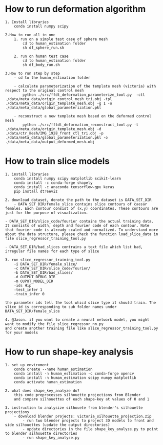 #  How to run deformation algorithm
    1. Install libraries
        conda install numpy scipy

    2.How to run all in one
        1. run on a simple test case of sphere mesh
            cd to human_estimation folder
            sh df_sphere_run.sh

        2. run on human test case
            cd to human_estimation folder
            sh df_body_run.sh

    3.How to run step by step
        - cd to the human_estimation folder

        - calculate parameterization of the template mesh (victoria) with respect to the original control mesh
            python ./src/ffdt_deformation_parameterize_tool.py  -ctl ./data/meta_data/origin_control_mesh_tri.obj -tpl ./data/meta_data/origin_template_mesh.obj -g 1 -o ./data/meta_data/global_parameterization.pkl

        - reconstruct a new template mesh based on the deformed control mesh
            python ./src/fftdt_deformation_reconstruct_tool.py -t ./data/meta_data/origin_template_mesh.obj -d ./data/ctr_mesh/IMG_1928_front_ctl_tri.obj -p ./data/meta_data/global_parameterization.pkl -o ./data/meta_data/output_deformed_mesh.obj

# How to train slice models
    1. install libraries
        conda install numpy scipy matplotlib scikit-learn
        conda install -c conda-forge shapely 
        conda install -c anaconda tensorflow-gpu keras
        pip install dtreeviz
        
    2. download dataset, denote the path to the dataset is DATA_SET_DIR
    	- DATA_SET_DIR/female_slice contains slice contours of caesar females. Each contour consist of (x,y) coordinates. These contours are just for the purpose of visualization. 
	
	- DATA_SET_DIR/slice_code/fourier contains the actual training data. It consists of width, depth and fourier code of each contour. Note that fourier code is already scaled and normalized. To understand more about the data structure, please check the function load_slice_data in file slice_regressor_training_tool.py
	
	- DATA_SET_DIR/bad_slices contrains a text file which list bad, irregular file names for each type of slice
	
    3. run slice_regressor_training_tool.py 
        -i DATA_SET_DIR/female_slice/ 
        -c DATA_SET_DIR/slice_code/fourier/ 
        -b DATA_SET_DIR/bad_slices/ 
        -d OUTPUT_DEBUG_DIR 
        -m OUPUT_MODEL_DIR
        -ids Hip
        -test_infer 1 
        -train_infer 0

	the parameter ids tell the tool whicd slice type it should train. The slice id is corresponding to sub folder names under DATA_SET_DIR/female_slice
        
    4. @Jason. if you want to create a neural network model, you might want to modify the file slice_regressor_nn.py
    and create another training file like slice_regressor_training_tool.py for your models
    
    
# How to run shape-key analysis
    1. set up enviroment 
        conda create --name human_estimation
        conda install -n human_estimation -c conda-forge opencv 
        conda install -n human_estimation scipy numpy matplotlib
	    conda activate human_estimation

    2. what does shape_key_analyze do?
        this code preprocesses silhouette projections from Blender
        and compare silhouettes of each shape-key at values of 0 and 1
    
    3. instruction to analysize silhouete from blender's silhouette projections	
        - download blender projects: victoria_silhouette_projection.zip
            - run two blender projects to project 3D models to front and side silhouettes (update the output directories)
            - update directories in the file shape_key_analyze.py to point to blender silhouette directories
            - run shape_key_analyze.py
